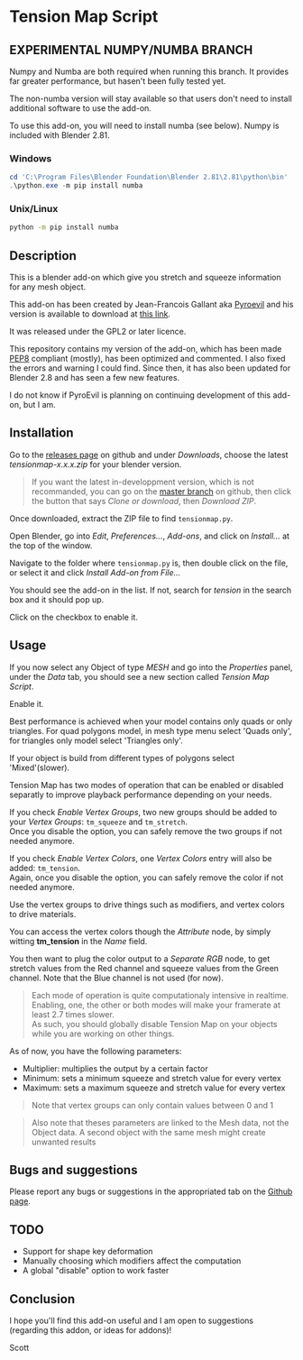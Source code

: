 # Tension Map Script

## EXPERIMENTAL NUMPY/NUMBA BRANCH

Numpy and Numba are both required when running this branch.
It provides far greater performance, but hasen't been fully tested yet.

The non-numba version will stay available so that users don't need to install additional software to use the add-on.

To use this add-on, you will need to install numba (see below). Numpy is included with Blender 2.81.

### Windows

```powershell
cd 'C:\Program Files\Blender Foundation\Blender 2.81\2.81\python\bin'
.\python.exe -m pip install numba
```

### Unix/Linux

```bash
python -m pip install numba
```

## Description

This is a blender add-on which give you stretch and squeeze information for any mesh object.

This add-on has been created by Jean-Francois Gallant aka [Pyroevil](https://pyroevil.com/) and his version is available to download at [this link](https://pyroevil.com/tensionmap-download/).

It was released under the GPL2 or later licence.

This repository contains my version of the add-on, which has been made [PEP8](https://www.python.org/dev/peps/pep-0008/) compliant (mostly), has been optimized and commented. I also fixed the errors and warning I could find.
Since then, it has also been updated for Blender 2.8 and has seen a few new features.

I do not know if PyroEvil is planning on continuing development of this add-on, but I am.


## Installation

Go to the [releases page](https://github.com/ScottishCyclops/tensionmap/releases) on github and under *Downloads*, choose the latest *tensionmap-x.x.x.zip* for your blender version.

> If you want the latest in-developpment version, which is not recommanded, you can go on the [master branch](https://github.com/ScottishCyclops/tensionmap/tree/master) on github, then click the button that says *Clone or download*, then *Download ZIP*.

Once downloaded, extract the ZIP file to find `tensionmap.py`.

Open Blender, go into *Edit*, *Preferences...*, *Add-ons*, and click on *Install...* at the top of the window.

Navigate to the folder where `tensionmap.py` is, then double click on the file, or select it and click *Install Add-on from File...*

You should see the add-on in the list. If not, search for *tension* in the search box and it should pop up.

Click on the checkbox to enable it.


## Usage

If you now select any Object of type *MESH* and go into the *Properties* panel, under the *Data* tab, you should see a new section called *Tension Map Script*.

Enable it.

Best performance is achieved when your model contains only quads or only triangles. For quad polygons model, in mesh type menu select 'Quads only', for triangles only model select 'Triangles only'.

If your object is build from different types of polygons select 'Mixed'(slower).

Tension Map has two modes of operation that can be enabled or disabled separatly to improve playback performance depending on your needs.

If you check *Enable Vertex Groups*, two new groups should be added to your *Vertex Groups*: `tm_squeeze` and `tm_stretch`.<br />
Once you disable the option, you can safely remove the two groups if not needed anymore.

If you check *Enable Vertex Colors*, one *Vertex Colors* entry will also be added: `tm_tension`.<br />
Again, once you disable the option, you can safely remove the color if not needed anymore.


Use the vertex groups to drive things such as modifiers, and vertex colors to drive materials.

You can access the vertex colors though the *Attribute* node, by simply witting **tm_tension** in the *Name* field.

You then want to plug the color output to a *Separate RGB* node, to get stretch values from the Red channel and squeeze values from the Green channel. Note that the Blue channel is not used (for now).

> Each mode of operation is quite computationaly intensive in realtime. Enabling, one, the other or both modes will make your framerate at least 2.7 times slower.<br />
> As such, you should globally disable Tension Map on your objects while you are working on other things.

As of now, you have the following parameters:
- Multiplier: multiplies the output by a certain factor
- Minimum: sets a minimum squeeze and stretch value for every vertex
- Maximum: sets a maximum squeeze and stretch value for every vertex

> Note that vertex groups can only contain values between 0 and 1

> Also note that theses parameters are linked to the Mesh data, not the Object data. A second object with the same mesh might create unwanted results


## Bugs and suggestions

Please report any bugs or suggestions in the appropriated tab on the [Github page](https://github.com/ScottishCyclops/tensionmap/issues).


## TODO

- Support for shape key deformation
- Manually choosing which modifiers affect the computation
- A global "disable" option to work faster


## Conclusion

I hope you'll find this add-on useful and I am open to suggestions (regarding this addon, or ideas for addons)!

Scott
